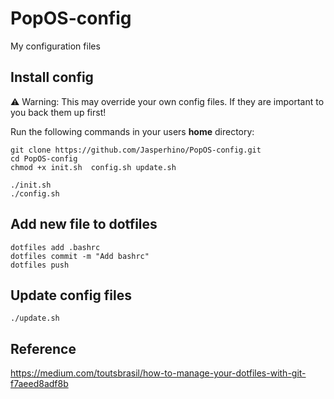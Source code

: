 # PopOS-config

My configuration files


## Install config
⚠️ Warning: This may override your own config files. If they are important to you back them up first!

Run the following commands in your users **home** directory:

```
git clone https://github.com/Jasperhino/PopOS-config.git
cd PopOS-config
chmod +x init.sh  config.sh update.sh

./init.sh
./config.sh
```

## Add new file to dotfiles
```
dotfiles add .bashrc
dotfiles commit -m "Add bashrc"
dotfiles push
```

## Update config files
```
./update.sh
```

## Reference
https://medium.com/toutsbrasil/how-to-manage-your-dotfiles-with-git-f7aeed8adf8b
